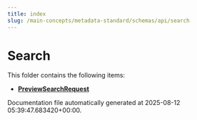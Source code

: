 ```yaml
---
title: index
slug: /main-concepts/metadata-standard/schemas/api/search
---
```


# Search

This folder contains the following items:

- [**PreviewSearchRequest**](/main-concepts/metadata-standard/schemas/api/search/previewsearchrequest)


Documentation file automatically generated at 2025-08-12 05:39:47.683420+00:00.

